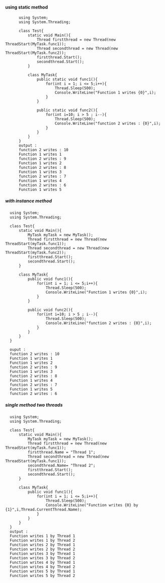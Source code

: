 #### using static method

          using System;
          using System.Threading;

          class Test{
              static void Main(){
                  Thread firstthread = new Thread(new ThreadStart(MyTask.func1));
                  Thread secondthread = new Thread(new ThreadStart(MyTask.func2));
                  firstthread.Start();
                  secondthread.Start();
              }

              class MyTask{
                  public static void func1(){            
                      for(int i = 1; i <= 5;i++){
                          Thread.Sleep(500);
                          Console.WriteLine("Function 1 writes {0}",i);
                      }
                  }

                  public static void func2(){
                      for(int i=10; i > 5 ; i--){
                          Thread.Sleep(500);
                          Console.WriteLine("function 2 writes : {0}",i);
                      }
                  }
              }
          }
          output : 
          function 2 writes : 10
          Function 1 writes 1
          function 2 writes : 9
          Function 1 writes 2
          function 2 writes : 8
          Function 1 writes 3
          function 2 writes : 7
          Function 1 writes 4
          function 2 writes : 6
          Function 1 writes 5
          
          
##### with instance method



      using System;
      using System.Threading;

      class Test{
          static void Main(){
              MyTask myTask = new MyTask();
              Thread firstthread = new Thread(new ThreadStart(myTask.func1));
              Thread secondthread = new Thread(new ThreadStart(myTask.func2));
              firstthread.Start();
              secondthread.Start();
          }

          class MyTask{
              public void func1(){            
                  for(int i = 1; i <= 5;i++){
                      Thread.Sleep(500);
                      Console.WriteLine("Function 1 writes {0}",i);
                  }
              }

              public void func2(){
                  for(int i=10; i > 5 ; i--){
                      Thread.Sleep(500);
                      Console.WriteLine("function 2 writes : {0}",i);
                  }
              }
          }
      }
      
      ouput : 
      function 2 writes : 10
      Function 1 writes 1
      Function 1 writes 2
      function 2 writes : 9
      Function 1 writes 3
      function 2 writes : 8
      Function 1 writes 4
      function 2 writes : 7
      Function 1 writes 5
      function 2 writes : 6
      
      
      
##### single method two threads

      using System;
      using System.Threading;

      class Test{
          static void Main(){
              MyTask myTask = new MyTask();
              Thread firstthread = new Thread(new ThreadStart(myTask.func1));
              firstthread.Name = "Thread 1";
              Thread secondthread = new Thread(new ThreadStart(myTask.func1));
              secondthread.Name= "Thread 2";
              firstthread.Start();
              secondthread.Start();
          }

          class MyTask{
              public void func1(){            
                  for(int i = 1; i <= 5;i++){
                      Thread.Sleep(500);
                      Console.WriteLine("Function writes {0} by {1}",i,Thread.CurrentThread.Name);
                  }
              }        
          }
      }
      output : 
      Function writes 1 by Thread 1
      Function writes 1 by Thread 2
      Function writes 2 by Thread 1
      Function writes 2 by Thread 2
      Function writes 3 by Thread 1
      Function writes 3 by Thread 2
      Function writes 4 by Thread 1
      Function writes 4 by Thread 2
      Function writes 5 by Thread 1
      Function writes 5 by Thread 2


